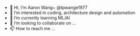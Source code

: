 - 👋 Hi, I’m Aaron Wang~ @tpwange1977
- 👀 I’m interested in coding, architecture design and automation
- 🌱 I’m currently learning ML/AI
- 💞️ I’m looking to collaborate on ...
- 📫 How to reach me ...

<!---
tpwange1977/tpwange1977 is a ✨ special ✨ repository because its `README.md` (this file) appears on your GitHub profile.
You can click the Preview link to take a look at your changes.
--->
